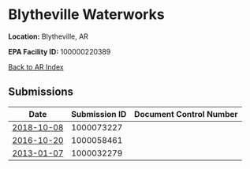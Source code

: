 # Blytheville Waterworks

**Location:** Blytheville, AR

**EPA Facility ID:** 100000220389

[Back to AR Index](../../index.md)

## Submissions

| Date | Submission ID | Document Control Number |
|------|--------------|-------------------------|
| [2018-10-08](submissions/1000073227.md) | 1000073227 |  |
| [2016-10-20](submissions/1000058461.md) | 1000058461 |  |
| [2013-01-07](submissions/1000032279.md) | 1000032279 |  |

